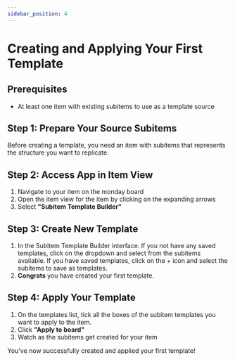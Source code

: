 ```yaml
---
sidebar_position: 4
---
```


# Creating and Applying Your First Template

## Prerequisites

- At least one item with existing subitems to use as a template source

## Step 1: Prepare Your Source Subitems

Before creating a template, you need an item with subitems that represents the structure you want to replicate.

## Step 2: Access App in Item View

1. Navigate to your item on the monday board
2. Open the item view for the item by clicking on the expanding arrows
3. Select **"Subitem Template Builder"**

## Step 3: Create New Template

1. In the Subitem Template Builder interface. If you not have any saved templates, click on the dropdown and select from the subitems available. If you have saved templates, click on the + icon and select the subitems to save as templates.
2. **Congrats** you have created your first template.

## Step 4: Apply Your Template

1. On the templates list, tick all the boxes of the subitem templates you want to apply to the item.
2. Click **"Apply to board"**
3. Watch as the subitems get created for your item

You've now successfully created and applied your first template!
